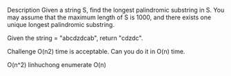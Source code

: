 Description
Given a string S, find the longest palindromic substring in S. You may assume that the maximum length of S is 1000, and there exists one unique longest palindromic substring.

Given the string = "abcdzdcab", return "cdzdc".

Challenge
O(n2) time is acceptable. Can you do it in O(n) time.

O(n^2) linhuchong enumerate
O(n)

